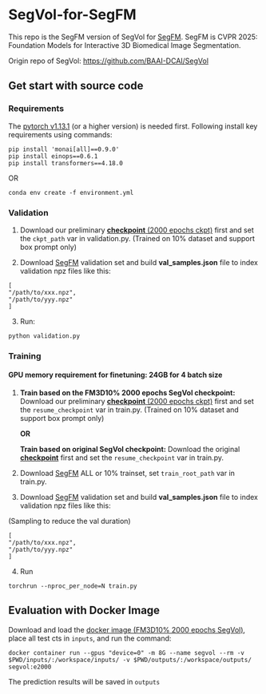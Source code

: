 # SegVol-for-SegFM
This repo is the SegFM version of SegVol for [SegFM](https://www.codabench.org/competitions/5263/).
SegFM is CVPR 2025: Foundation Models for Interactive 3D Biomedical Image Segmentation.

Origin repo of SegVol: https://github.com/BAAI-DCAI/SegVol
## Get start with source code
### Requirements
The [pytorch v1.13.1](https://pytorch.org/get-started/previous-versions/) (or a higher version) is needed first. Following install key requirements using commands:

```
pip install 'monai[all]==0.9.0'
pip install einops==0.6.1
pip install transformers==4.18.0
```
OR

```
conda env create -f environment.yml
```

### Validation
1. Download our preliminary [**checkpoint** (2000 epochs ckpt)](https://drive.google.com/file/d/1dgM5slT5kDV3D_6k_vGpGqU5yB1nTwCL/view?usp=drive_link) first and set the `ckpt_path` var in validation.py. (Trained on 10% dataset and support box prompt only)
   

3. Download [SegFM](https://www.codabench.org/competitions/5263/) validation set and build **val_samples.json** file to index validation npz files like this:
```
[
"/path/to/xxx.npz",
"/path/to/yyy.npz"
]
```

3. Run:
```
python validation.py
```

### Training
#### GPU memory requirement for finetuning: 24GB for 4 batch size
1. **Train based on the FM3D10% 2000 epochs SegVol checkpoint:** Download our preliminary [**checkpoint** (2000 epochs ckpt)](https://drive.google.com/file/d/1dgM5slT5kDV3D_6k_vGpGqU5yB1nTwCL/view?usp=drive_link) first and set the `resume_checkpoint` var in train.py. (Trained on 10% dataset and support box prompt only)

   **OR**

   **Train based on original SegVol checkpoint:** Download the original [**checkpoint**](https://drive.google.com/file/d/1FPj_tiITss5vJF91SrfPEURH6CUEmo4u/view?usp=sharing) first and set the `resume_checkpoint` var in train.py.
3. Download [SegFM](https://www.codabench.org/competitions/5263/) ALL or 10% trainset, set `train_root_path` var in train.py.
4. Download [SegFM](https://www.codabench.org/competitions/5263/) validation set and build **val_samples.json** file to index validation npz files like this:

(Sampling to reduce the val duration)
```
[
"/path/to/xxx.npz",
"/path/to/yyy.npz"
]
```
4. Run
```
torchrun --nproc_per_node=N train.py
```

## Evaluation with Docker Image
Download and load the [docker image (FM3D10% 2000 epochs SegVol)](), place all test cts in `inputs`, and run the command:
```
docker container run --gpus "device=0" -m 8G --name segvol --rm -v $PWD/inputs/:/workspace/inputs/ -v $PWD/outputs/:/workspace/outputs/ segvol:e2000
```
The prediction results will be saved in `outputs`
